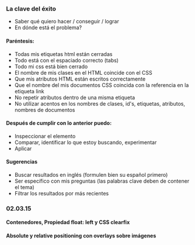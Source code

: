 ### La clave del éxito

- Saber qué quiero hacer / conseguir / lograr
- En dónde está el problema?

#### Paréntesis: 

- Todas mis etiquetas html están cerradas
- Todo está con el espaciado correcto (tabs)
- Todo mi css está bien cerrado
- El nombre de mis clases en el HTML coincide con el CSS
- Que mis atributos HTML están escritos correctamente
- Que el nombre del mis documentos CSS coincida con la referencia en la etiqueta link
- No repetir atributos dentro de una misma etiqueta
- No utilizar acentos en los nombres de clases, id's, etiquetas, atributos, nombres de documentos

#### Después de cumplir con lo anterior puedo: 

- Inspeccionar el elemento
- Comparar, identificar lo que estoy buscando, experimentar
- Aplicar

#### Sugerencias

- Buscar resultados en inglés (formulen bien su español primero)
- Ser específico con mis preguntas (las palabras clave deben de contener el tema)
- Filtrar los resultados por más recientes

### 02.03.15
#### Contenedores, Propiedad float: left y CSS clearfix 
#### Absolute y relative positioning con overlays sobre imágenes
































